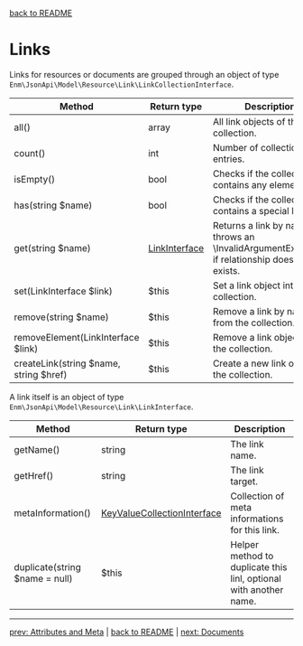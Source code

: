 [back to README](../README.md)
# Links
Links for resources or documents are grouped through an object of type `Enm\JsonApi\Model\Resource\Link\LinkCollectionInterface`.

| Method                                 | Return type                                                      | Description                                                                                    |
|----------------------------------------|------------------------------------------------------------------|------------------------------------------------------------------------------------------------|
| all()                                  | array                                                            | All link objects of this collection.                                                           |
| count()                                | int                                                              | Number of collection entries.                                                                  |
| isEmpty()                              | bool                                                             | Checks if the collection contains any elements.                                                |
| has(string $name)                      | bool                                                             | Checks if the collection contains a special link.                                              |
| get(string $name)                      | [LinkInterface](../src/Model/Resource/Link/LinkInterface.php)    | Returns a link by name or throws an \InvalidArgumentException if relationship does not exists. |
| set(LinkInterface $link)               | $this                                                            | Set a link object into the collection.                                                         |
| remove(string $name)                   | $this                                                            | Remove a link by name from the collection.                                                     |
| removeElement(LinkInterface $link)     | $this                                                            | Remove a link object from the collection.                                                      |
| createLink(string $name, string $href) | $this                                                            | Create a new link object in the collection.                                                    |

A link itself is an object of type `Enm\JsonApi\Model\Resource\Link\LinkInterface`. 

| Method                         | Return type                                                                          | Description                                                       |
|--------------------------------|--------------------------------------------------------------------------------------|-------------------------------------------------------------------|
| getName()                      | string                                                                               | The link name.                                                    |
| getHref()                      | string                                                                               | The link target.                                                  |
| metaInformation()              | [KeyValueCollectionInterface](../src/Model/Common/KeyValueCollectionInterface.php)   | Collection of meta informations for this link.                    |
| duplicate(string $name = null) | $this                                                                                | Helper method to duplicate this linl, optional with another name. |

*****

[prev: Attributes and Meta](../docs/03-collections.md) | [back to README](../README.md) | [next: Documents](../docs/05-documents.md)
